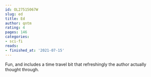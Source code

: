 ```yaml
---
id: OL27515067W
slug: ed
title: Ed
author: qntm
rating: 4
pages: 146
categories:
- sci-fi
reads:
- finished_at: '2021-07-15'
---
```

Fun, and includes a time travel bit that refreshingly the author actually thought through.
